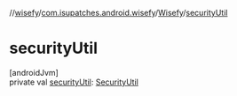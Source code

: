 //[wisefy](../../../index.md)/[com.isupatches.android.wisefy](../index.md)/[Wisefy](index.md)/[securityUtil](security-util.md)

# securityUtil

[androidJvm]\
private val [securityUtil](security-util.md): [SecurityUtil](../../com.isupatches.android.wisefy.security/-security-util/index.md)
